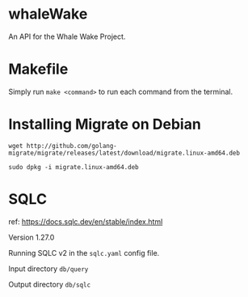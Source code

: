 # whaleWake

An API for the Whale Wake Project. 


# Makefile
Simply run `make <command>` to run each command from the terminal.

# Installing Migrate on Debian
`wget http://github.com/golang-migrate/migrate/releases/latest/download/migrate.linux-amd64.deb`

`sudo dpkg -i migrate.linux-amd64.deb`

# SQLC
ref: https://docs.sqlc.dev/en/stable/index.html

Version 1.27.0

Running SQLC v2 in the `sqlc.yaml` config file. 

Input directory `db/query`

Output directory `db/sqlc`